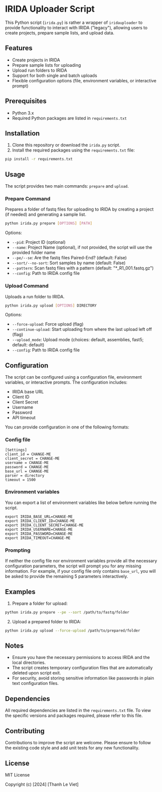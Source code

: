 # IRIDA Uploader Script

This Python script (`irida.py`) is rather a wrapper of `iridauploader` to provide functionality to interact with IRIDA ("legacy"), allowing users to create projects, prepare sample lists, and upload data.

## Features

- Create projects in IRIDA
- Prepare sample lists for uploading
- Upload run folders to IRIDA
- Support for both single and batch uploads
- Flexible configuration options (file, environment variables, or interactive prompt)

## Prerequisites

- Python 3.x
- Required Python packages are listed in `requirements.txt`

## Installation

1. Clone this repository or download the `irida.py` script.
2. Install the required packages using the `requirements.txt` file:

```bash
pip install -r requirements.txt
```

## Usage

The script provides two main commands: `prepare` and `upload`.

### Prepare Command

Prepares a folder of fastq files for uploading to IRIDA by creating a project (if needed) and generating a sample list.

```bash
python irida.py prepare [OPTIONS] [PATH]
```

Options:
- `--pid`: Project ID (optional)
- `--name`: Project Name (optional), if not provided, the script will use the provided folder name
- `--pe/--se`: Are the fastq files Paired-End? (default: False)
- `--sort/--no-sort`: Sort samples by name (default: False)
- `--pattern`: Scan fastq files with a pattern (default: "*_R1_001.fastq.gz")
- `--config`: Path to IRIDA config file

### Upload Command

Uploads a run folder to IRIDA.

```bash
python irida.py upload [OPTIONS] DIRECTORY
```

Options:
- `--force-upload`: Force upload (flag)
- `--continue-upload`: Start uploading from where the last upload left off (flag)
- `--upload_mode`: Upload mode (choices: default, assemblies, fast5; default: default)
- `--config`: Path to IRIDA config file

## Configuration

The script can be configured using a configuration file, environment variables, or interactive prompts. The configuration includes:

- IRIDA base URL
- Client ID
- Client Secret
- Username
- Password
- API timeout

You can provide configuration in one of the following formats:

### Config file
```
[Settings]
client_id = CHANGE-ME
client_secret = CHANGE-ME
username = CHANGE-ME
password = CHANGE-ME
base_url = CHANGE-ME
parser = directory
timeout = 1500
```

### Environment variables
You can export a list of environment variables like below before running the script.

```
export IRIDA_BASE_URL=CHANGE-ME
export IRIDA_CLIENT_ID=CHANGE-ME
export IRIDA_CLIENT_SECRET=CHANGE-ME
export IRIDA_USERNAME=CHANGE-ME
export IRIDA_PASSWORD=CHANGE-ME
export IRIDA_TIMEOUT=CHANGE-ME
```

### Prompting
If neither the config file nor environment variables provide all the necessary configuration parameters, the script will prompt you for any missing information. For example, if your config file only contains `base_url`, you will be asked to provide the remaining 5 parameters interactively.

## Examples

1. Prepare a folder for upload:
```bash
python irida.py prepare --pe --sort /path/to/fastq/folder
```

2. Upload a prepared folder to IRIDA:
```bash
python irida.py upload --force-upload /path/to/prepared/folder
```

## Notes

- Ensure you have the necessary permissions to access IRIDA and the local directories.
- The script creates temporary configuration files that are automatically deleted upon script exit.
- For security, avoid storing sensitive information like passwords in plain text configuration files.

## Dependencies

All required dependencies are listed in the `requirements.txt` file. To view the specific versions and packages required, please refer to this file.

## Contributing

Contributions to improve the script are welcome. Please ensure to follow the existing code style and add unit tests for any new functionality.

## License

MIT License

Copyright (c) [2024] [Thanh Le Viet]
